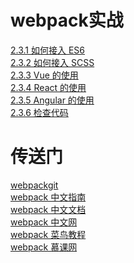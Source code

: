 <!--
 * @Descripttion: webpack 配置章节
 * @version:
 * @Author: cholee
 * @Date: 2020-08-20 17:48:07
 * @LastEditors: cholee
 * @LastEditTime: 2020-08-25 15:05:11
-->

# webpack实战

[2.3.1 如何接入 ES6](ES6.md)  
[2.3.2 如何接入 SCSS](SCSS.md)  
[2.3.3 Vue 的使用](Vue.md)  
[2.3.4 React 的使用](React.md)  
[2.3.5 Angular 的使用](Angular.md)  
[2.3.6 检查代码](Check.md)

# 传送门

[webpackgit](https://github.com/webpack/webpack)  
[webpack 中文指南](https://www.w3cschool.cn/webpackguide/)  
[webpack 中文文档](http://webpack.html.cn/)  
[webpack 中文网](https://www.webpackjs.com)  
[webpack 菜鸟教程](https://www.runoob.com/w3cnote/webpack-tutorial.html)  
[webpack 慕课网](https://www.imooc.com/learn/802)
